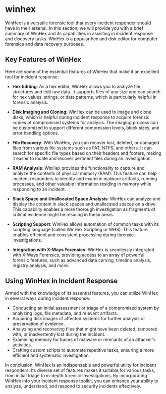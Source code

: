 # winhex

WinHex is a versatile forensic tool that every incident responder should have in their arsenal. In this section, we will provide you with a brief summary of WinHex and its capabilities in assisting in incident response and discovery tasks. WinHex is a popular hex and disk editor for computer forensics and data recovery purposes.

## Key Features of WinHex

Here are some of the essential features of WinHex that make it an excellent tool for incident response:

- **Hex Editing**: As a hex editor, WinHex allows you to analyze file structures and edit raw data. It supports files of any size and can search for hex values, strings, or data patterns, which is particularly helpful in forensic analysis.

- **Disk Imaging and Cloning**: WinHex can be used to image and clone disks, which is helpful during incident response to acquire forensic copies of compromised systems for analysis. The imaging process can be customized to support different compression levels, block sizes, and error handling options.

- **File Recovery**: With WinHex, you can recover lost, deleted, or damaged files from various file systems such as FAT, NTFS, and others. It can search for specific file types based on their headers and footers, making it easier to locate and recover pertinent files during an investigation.

- **RAM Analysis**: WinHex provides the functionality to capture and analyze the contents of physical memory (RAM). This feature can help incident responders to identify and examine malware artifacts, running processes, and other valuable information residing in memory while responding to an incident.

- **Slack Space and Unallocated Space Analysis**: WinHex can analyze and display the content in slack spaces and unallocated spaces on a drive. This capability enables a more thorough investigation as fragments of critical evidence might be residing in these areas.

- **Scripting Support**: WinHex allows automation of common tasks with its scripting language (called WinHex Scripting or WHS). This feature enables efficient and consistent processing during forensic investigations.

- **Integration with X-Ways Forensics**: WinHex is seamlessly integrated with X-Ways Forensics, providing access to an array of powerful forensic features, such as advanced data carving, timeline analysis, registry analysis, and more.

## Using WinHex in Incident Response

Armed with the knowledge of its essential features, you can utilize WinHex in several ways during incident response:

- Conducting an initial assessment or triage of a compromised system by analyzing logs, file metadata, and relevant artifacts.
- Acquiring disk images of affected systems for further analysis or preservation of evidence.
- Analyzing and recovering files that might have been deleted, tampered with, or inadvertently lost during the incident.
- Examining memory for traces of malware or remnants of an attacker's activities.
- Crafting custom scripts to automate repetitive tasks, ensuring a more efficient and systematic investigation.

In conclusion, WinHex is an indispensable and powerful utility for incident responders. Its diverse set of features makes it suitable for various tasks, from initial triage to in-depth forensic investigations. By incorporating WinHex into your incident response toolkit, you can enhance your ability to analyze, understand, and respond to security incidents effectively.